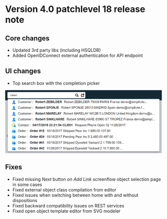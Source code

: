 Version 4.0 patchlevel 18 release note
======================================

Core changes
------------

- Updated 3rd party libs (including HSQLDB)
- Added OpenIDConnect external authentication for API endpoint

UI changes
----------

- Top search box with the completion picker

![](indexpick.png)

Fixes
-----

- Fixed missing _Next_ button on _Add Link_ screenflow object selection page in some cases
- Fixed external object class compilation from editor
- Fixed issues when switching between home with and without dispositions
- Fixed backward compatibility issues on REST services
- Fixed open object template editor from SVG modeler
